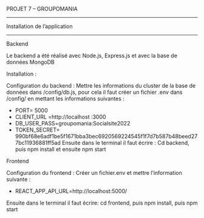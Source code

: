 PROJET 7 – GROUPOMANIA

---

Installation de l’application

---

Backend

Le backend a été réalisé avec Node.js, Express.js et avec la base de données MongoDB

Installation :

Configuration du backend :
Mettre les informations du cluster de la base de données dans /config/db.js, pour cela il faut créer un fichier .env dans /config/ en mettant les informations suivantes :

- PORT= 5000
- CLIENT_URL =http://localhost :3000
- DB_USER_PASS=groupomania:Socialsite2022
- TOKEN_SECRET= 990bf68e6adf1be5f1671bba3bec6920569224545f1f7d7b587b48beed277bc11936881ff5ad
  Ensuite dans le terminal il faut écrire :
  Cd backend, puis npm install et ensuite npm start

Frontend

Configuration du frontend :
Créer un fichier.env et mettre l’information suivante :

- REACT_APP_API_URL=http://localhost:5000/

Ensuite dans le terminal il faut écrire:
cd frontend, puis npm install, puis npm start
